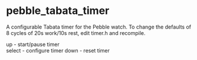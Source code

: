 pebble_tabata_timer
===================

A configurable Tabata timer for the Pebble watch.  To change the defaults of 8 cycles of 20s work/10s rest, edit timer.h and recompile.

up - start/pause timer  
select - configure timer
down - reset timer  
